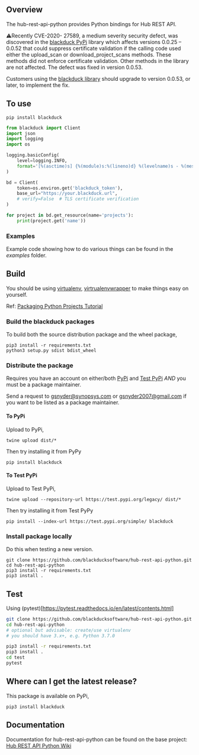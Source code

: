 ## Overview ##

The hub-rest-api-python provides Python bindings for Hub REST API.

:warning:Recently CVE-2020- 27589, a medium severity security defect, was discovered in the [blackduck PyPi](https://pypi.org/project/blackduck/) library which affects versions 0.0.25 – 0.0.52 that could suppress certificate validation if the calling code used either the upload_scan or download_project_scans methods. These methods did not enforce certificate validation. Other methods in the library are not affected. The defect was fixed in version 0.0.53.

Customers using the [blackduck library](https://pypi.org/project/blackduck/) should upgrade to version 0.0.53, or later, to implement the fix.

## To use ##

```
pip install blackduck
```

```python
from blackduck import Client
import json
import logging
import os

logging.basicConfig(
    level=logging.INFO,
    format='[%(asctime)s] {%(module)s:%(lineno)d} %(levelname)s - %(message)s'
)

bd = Client(
    token=os.environ.get('blackduck_token'),
    base_url="https://your.blackduck.url",
    # verify=False  # TLS certificate verification
)

for project in bd.get_resource(name='projects'):
    print(project.get('name'))
```

### Examples

Example code showing how to do various things can be found in the *examples* folder. 

## Build ##

You should be using [virtualenv](https://pypi.org/project/virtualenv/), [virtrualenvwrapper](https://virtualenvwrapper.readthedocs.io/en/latest/) to make things easy on yourself.

Ref: [Packaging Python Projects Tutorial](https://packaging.python.org/tutorials/packaging-projects/)

### Build the blackduck packages
To build both the source distribution package and the wheel package,

```
pip3 install -r requirements.txt
python3 setup.py sdist bdist_wheel
```

### Distribute the package

Requires you have an account on either/both [PyPi](https://pypi.org) and [Test PyPi](https://test.pypi.org) *AND* you must be a package maintainer.

Send a request to gsnyder@synopsys.com or gsnyder2007@gmail.com if you want to be listed as a package maintainer.

#### To PyPi

Upload to PyPi,

```
twine upload dist/*
```

Then try installing it from PyPy

```
pip install blackduck
```

#### To Test PyPi

Upload to Test PyPi,

```
twine upload --repository-url https://test.pypi.org/legacy/ dist/*
```

Then try installing it from Test PyPy

```
pip install --index-url https://test.pypi.org/simple/ blackduck
```

### Install package locally

Do this when testing a new version.

```
git clone https://github.com/blackducksoftware/hub-rest-api-python.git
cd hub-rest-api-python
pip3 install -r requirements.txt
pip3 install .
```

## Test ##
Using (pytest)[https://pytest.readthedocs.io/en/latest/contents.html]

```bash
git clone https://github.com/blackducksoftware/hub-rest-api-python.git
cd hub-rest-api-python
# optional but advisable: create/use virtualenv
# you should have 3.x+, e.g. Python 3.7.0

pip3 install -r requirements.txt
pip3 install .
cd test
pytest
```

## Where can I get the latest release? ##
This package is available on PyPi,

`pip3 install blackduck`

## Documentation ##
Documentation for hub-rest-api-python can be found on the base project:  [Hub REST API Python Wiki](https://github.com/blackducksoftware/hub-rest-api-python/wiki)


